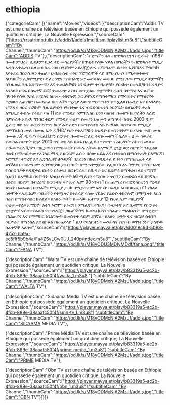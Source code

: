 # ethiopia
{"categorieCam":[{"name":"Movies","videos":[{"descriptionCam":"Addis TV est une chaîne de télévision basée en Ethiopie qui possède également un quotidien critique, La Nouvelle Expression.","sourceCam":["https://rrsatrtmp.tulix.tv/addis1/addis1multi.smil/playlist.m3u8"],"subtitleCam":"By Channel","thumbCam":"https://od.lk/s/M18yODMxNjA2MzJf/addis.jpg","titleCam":"ADDIS TV"},{"descriptionCam":"ተቋማችን ፋና ብሮድካስቲንግ ኮርፖሬት በ1987 ዓመተ ምህረት ሲቋቋም በኃላ ቀር መሳሪያዎችና በጥቂት የሰው ሃይል በሀገራችን የብሮድካስት ሚዲያ አዲስ አቀራረብ ይዞ ወደ ስራ ገባ። በሂደትም አደረጃጀቱንና የፕሮግራም ይዘቱን እያሻሻለና ችግሮቹን እየቀረፈ ገስጋሴዉን ቀጠለ። ህብረተሰብ ተኮር ፕሮግራሞች ላይ በማጠንጠን የሚታወቀውና ለህዝባችን ኢኮኖሚያዊ፣ ፖለቲካዊና ማህበራዊ ኑሮ መሻሻልና መዳበር የሚተጋው የሚዲያ ተቋማችን ከጊዜ ወደ ጊዜ አድማጮቹን እና ተመልካቾቹን እንዲሁም ተባባሪዎቹን ያበረከተ በቴሌቪዥን፣ ሬዲዮና ኦንላይን ዘርፍ በከፍተኛ ደረጃ ተመራጭ እየሆነ መጥቷል።. ተቋማችን ራሱን በተማረ እና ልምድ ባካበተ የሰዉ ሃይል ያሟላና ከዘመኑ ቴክኖሎጂ ጋር ያዋሃደ የማስተማር፣ የማሳወቅና የማዝናናት ሚናዉን አጠናክሮ በመቀጠል በሀገራችን ሚዲያ ለውጥ ማምጣቱን ቀጥሏል። በሬዲዮ እና በኦንላይን የሚዲያ ዘርፍ የረዥም ጊዜ ልምድን ያካበተው ፋና ብሮድካስቲንግ ኮርፖሬት በሀገራችን ታሪክ ለሚዲያ ተብሎ የተሰራ ባለ 11 ፎቅ የሚዲያ ኮምፕሌክስ ህንፃ ባለቤት በመሆን ከሀገራችን አልፎ በምስራቅ አፍሪካ ግንባር ቀደም የሚዲያ ተቋም የመሆን ህልሙን ለማሳካት ከጥር 2003 ዓ.ም ጀምሮ ወደ ፋና ብሮድካስቲንግ ኮርፖሬት አድጎ በመንቀሳቀስ ላይ ይገኛል።. ባስገነባው የሚዲያ ኮምፕሌክስ ሙሉ በሙሉ ኤች ዲ/HD/ የሆነ የቴሌቪዥን ስቱዲዮ በመገንባትም በሀገሪቱ ታሪክ ሙሉ በሙሉ ኤች ዲ የሆነ የቴሌቪዥን ስርጭት በመጀመር ፈር ቀዳጅ መሆን ችሏል። ተቋሙ ከወራት የሙከራ ስርጭት በኋላ 2010 ጥር ወር ላይ በይፋ በኢፌዴሪ የቀድሞ ፕሬዚዳንት ዶክተር ሙላቱ ተሾሙ የቴሌቪዥን ጣቢያውን በማስመረቅ በሙሉ አቅሙ በአማርኛ ቋንቋ ወደ ስርጭት ገብቷል። ዘመኑ በሚጠይቀው የኦንላይ ሚዲያ ዘርፍም ራሱን በሰው ሀይል እና በቁሳቁስ በማስታጠቅ በአማርኛ፣ ኦሮሚኛ፣ ትግረኛ እና ኢንግሊዘኛ ቋንቋዎች በድረገፅ በኩል የዲጂታል ይዘትን በማሰራጨት ላይ ይገኛል። በተጨማሪም ኢትዮጵያውያን በብዛት በሚጠቀሟቸው የፌስቡክ እና ትዊተር የማህብራዊ ትስስር ገፆች የዲጂታል ይዘትን በፅሁፍ፣ በፎቶግራፍ፣ በቪዲዮ እና በድምፅ በማቅረብ ላይ የሚገኝ ሲሆን፥ በአማካይ በሳምንት እነዚህ የዘቶች ከ6 ሚሊየን የሚበልጥ ጎብኚን በመድረስ ላይ ይግኛሉ። በሬደዮ ዘርፍም በብሄራዊ ስርጭትና ፋና ኤፍ ኤም 98 ነጥብ 1 በተጨማሪ በብሮድካስቲንግ ሚዲያ ልዩነት በመፍጠር በሀገራችን የሚዲያ ታሪክ በሚያስገርም ፍጥነት ከአዲስ አበባ ውጪ በ11 የክልል ከተሞች የኤፍ̣.ኤም ጣቢያችን የተሟላና በተደራጀ የሰው ሃይልና የሬድዮ ቴክኖሎጂ በማሟላት እርስ በራስ በማስተሳሰር ከፍቷል። በአሁኑ ወቅት በመላው ኢትዮጵያ 12 የኤፍ̣.ኤም ጣቢያዎች ተቋቁመዋል። አማርኛ፣ አፋን ኦሮሞ፣ አፋርኛ፣ ሶማሊኛ፣ ትግረኛ፣ ወላይትኛ እና ሲዳምኛ የስርጭት ቋንቋዎቹ ናቸው።የራሱን የቴክኖሎጂ፣ ጋዜጠኝነትና ኮሙዪኒኬሽን የስልጠና ማዕከልንም በማቋቋም የስልጠናና እና የማማከር አገልግሎት በመሰጥት ላይም ይገኛል። በአሁኑ ወቅት ፋና ብሮድካስቲንግ ኮርፖሬት በማዕከል እና በክልል በአጠቃላይ 1 ሺህ የባለቤትነት መንፈስና የህዝብ ወገንተኝነት ያላቸው ሰራተኞች አሉት።","sourceCam":["https://player.mayya.et/play/d0019c9d-5088-47a2-bb9a-ec5fff5b9b4a/Fa4ZSvLCw0UJ_240p/index.m3u8"],"subtitleCam":"By Channel","thumbCam":"https://od.lk/s/M18yODU3MDIyMDdf/fana.png","titleCam":"FANA TV"},

{"descriptionCam":"Walta TV est une chaîne de télévision basée en Ethiopie qui possède également un quotidien critique, La Nouvelle Expression.","sourceCam":["https://player.mayya.et/play/b83319a5-ac2b-4fcb-889e-38aaafc50f4f/walta_1.m3u8 "],"subtitleCam":"By Channel","thumbCam":"https://od.lk/s/M18yODMxNjA2MzJf/addis.jpg","titleCam":"WALTA TV"},

{"descriptionCam":"Sidaama Media TV est une chaîne de télévision basée en Ethiopie qui possède également un quotidien critique, La Nouvelle Expression.","sourceCam":["https://player.mayya.et/play/b83319a5-ac2b-4fcb-889e-38aaafc50f4f/smn-tv_1.m3u8"],"subtitleCam":"By Channel","thumbCam":"https://od.lk/s/M18yODMxNjA2MzJf/addis.jpg","titleCam":"SIDAAMA MEDIA TV"},

{"descriptionCam":"Prime Média TV est une chaîne de télévision basée en Ethiopie qui possède également un quotidien critique, La Nouvelle Expression.","sourceCam":["https://player.mayya.et/play/b83319a5-ac2b-4fcb-889e-38aaafc50f4f/prime-media_1.m3u8"],"subtitleCam":"By Channel","thumbCam":"https://od.lk/s/M18yODMxNjA2MzJf/addis.jpg","titleCam":"PRIME MEDIA TV"},

{"descriptionCam":"Obn TV est une chaîne de télévision basée en Ethiopie qui possède également un quotidien critique, La Nouvelle Expression.","sourceCam":["https://player.mayya.et/play/b83319a5-ac2b-4fcb-889e-38aaafc50f4f/obn_1.m3u8"],"subtitleCam":"By Channel","thumbCam":"https://od.lk/s/M18yODMxNjA2MzJf/addis.jpg","titleCam":"OBN TV"}]}]}
